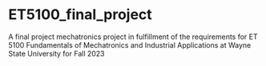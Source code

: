 # ET5100_final_project
A final project mechatronics project in fulfillment of the requirements for ET 5100 Fundamentals of Mechatronics and Industrial Applications at Wayne State University for Fall 2023
